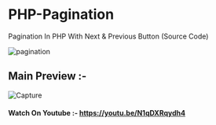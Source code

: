 # PHP-Pagination
Pagination In PHP With Next &amp; Previous Button (Source Code)

![pagination](https://user-images.githubusercontent.com/26626045/73830776-3d739500-482b-11ea-90c0-53d0fa8e07be.jpg)

## Main Preview :-

![Capture](https://user-images.githubusercontent.com/26626045/73830781-3fd5ef00-482b-11ea-88aa-28fda6dcd23a.PNG)

####  Watch On Youtube :- https://youtu.be/N1qDXRqydh4
